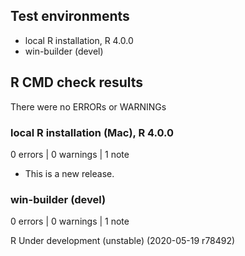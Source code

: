 ## Test environments
* local R installation, R 4.0.0
* win-builder (devel)

## R CMD check results
There were no ERRORs or WARNINGs

### local R installation (Mac), R 4.0.0
0 errors | 0 warnings | 1 note

* This is a new release.

### win-builder (devel)
0 errors | 0 warnings | 1 note

R Under development (unstable) (2020-05-19 r78492)
